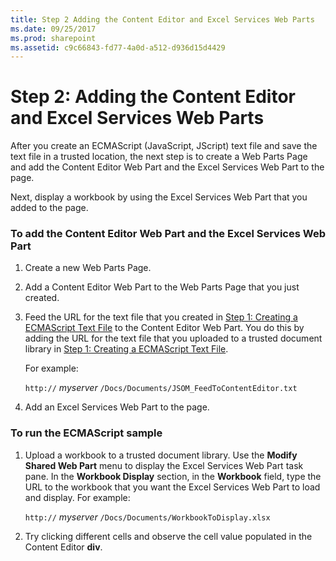 ```yaml
---
title: Step 2 Adding the Content Editor and Excel Services Web Parts
ms.date: 09/25/2017
ms.prod: sharepoint
ms.assetid: c9c66843-fd77-4a0d-a512-d936d15d4429
---
```



# Step 2: Adding the Content Editor and Excel Services Web Parts

After you create an ECMAScript (JavaScript, JScript) text file and save the text file in a trusted location, the next step is to create a Web Parts Page and add the Content Editor Web Part and the Excel Services Web Part to the page. 
  
    
    

Next, display a workbook by using the Excel Services Web Part that you added to the page. 
### To add the Content Editor Web Part and the Excel Services Web Part


1. Create a new Web Parts Page. 
    
  
2. Add a Content Editor Web Part to the Web Parts Page that you just created.
    
  
3. Feed the URL for the text file that you created in  [Step 1: Creating a ECMAScript Text File](step-1-creating-a-ecmascript-text-file.md) to the Content Editor Web Part. You do this by adding the URL for the text file that you uploaded to a trusted document library in [Step 1: Creating a ECMAScript Text File](step-1-creating-a-ecmascript-text-file.md). 
    
    For example: 
    
     `http://` _myserver_ `/Docs/Documents/JSOM_FeedToContentEditor.txt`
    
  
4. Add an Excel Services Web Part to the page.
    
  

### To run the ECMAScript sample


1. Upload a workbook to a trusted document library. Use the **Modify Shared Web Part** menu to display the Excel Services Web Part task pane. In the **Workbook Display** section, in the **Workbook** field, type the URL to the workbook that you want the Excel Services Web Part to load and display. For example:
    
     `http://` _myserver_ `/Docs/Documents/WorkbookToDisplay.xlsx`
    
  
2. Try clicking different cells and observe the cell value populated in the Content Editor **div**. 
    
  

